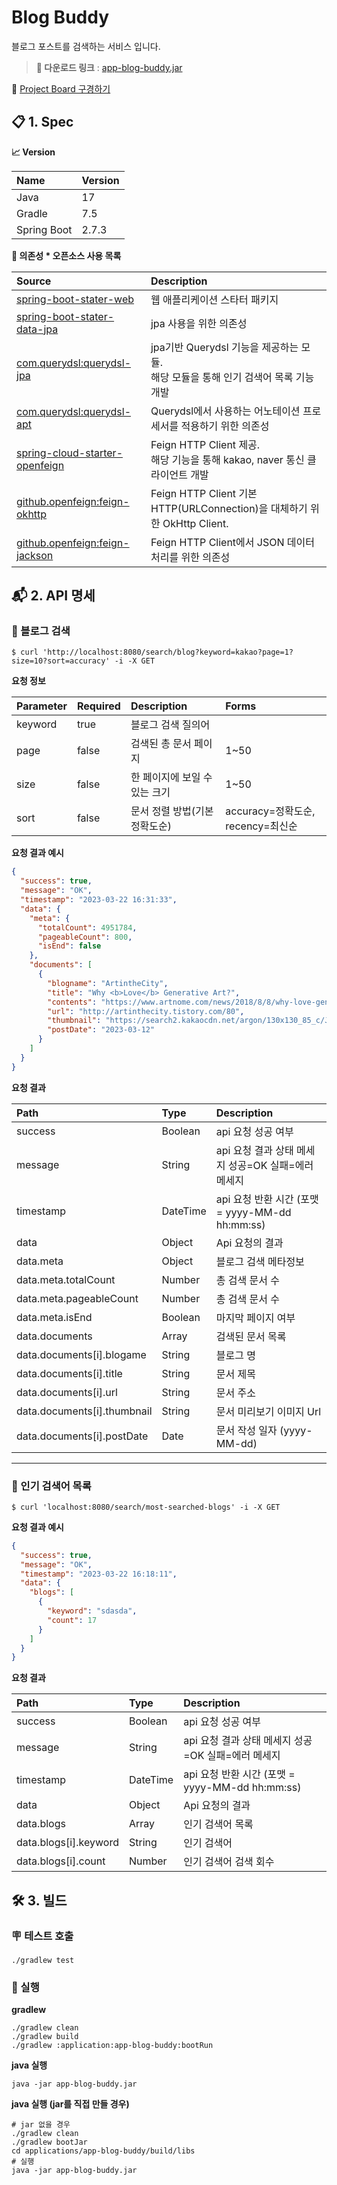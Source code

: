 # Blog Buddy

블로그 포스트를 검색하는 서비스 입니다.

> **📩 다운로드 링크** : [app-blog-buddy.jar](https://github.com/DevGraft/blog-buddy/releases/download/0.0.6/app-blog-buddy.jar)

👀 [Project Board 구경하기](https://github.com/users/DevGraft/projects/1/views/1)

## 📋 1. Spec

**📈 Version**

| Name | Version |
|:---|:---|
|Java | 17|
|Gradle | 7.5 |
|Spring Boot| 2.7.3|

**🌱 의존성 * 오픈소스 사용 목록**

| Source                                                                                                                        | Description                                                      |
|:------------------------------------------------------------------------------------------------------------------------------|:-----------------------------------------------------------------|
| [spring-boot-stater-web](https://mvnrepository.com/artifact/org.springframework.boot/spring-boot-starter-web)                 | 웹 애플리케이션 스타터 패키지                                                 |
| [spring-boot-stater-data-jpa](https://mvnrepository.com/artifact/org.springframework.boot/spring-boot-starter-data-jpa)       | jpa 사용을 위한 의존성                                                   |
| [com.querydsl:querydsl-jpa](https://mvnrepository.com/artifact/com.querydsl/querydsl-jpa)                                     | jpa기반 Querydsl 기능을 제공하는 모듈.<br>해당 모듈을 통해 인기 검색어 목록 기능 개발         |
| [com.querydsl:querydsl-apt](https://mvnrepository.com/artifact/com.querydsl/querydsl-apt)                                     | Querydsl에서 사용하는 어노테이션 프로세서를 적용하기 위한 의존성                          |
| [spring-cloud-starter-openfeign](https://mvnrepository.com/artifact/org.springframework.cloud/spring-cloud-starter-openfeign) | Feign HTTP Client 제공.<br>해당 기능을 통해 kakao, naver 통신 클라이언트 개발      |
| [github.openfeign:feign-okhttp](https://mvnrepository.com/artifact/io.github.openfeign/feign-okhttp)                          | Feign HTTP Client 기본 HTTP(URLConnection)을 대체하기 위한 OkHttp Client. |
| [github.openfeign:feign-jackson](https://mvnrepository.com/artifact/io.github.openfeign/feign-jackson)                        | Feign HTTP Client에서 JSON 데이터 처리를 위한 의존성                          |

## 📬 2. API 명세

### 🔎 블로그 검색

```
$ curl 'http://localhost:8080/search/blog?keyword=kakao?page=1?size=10?sort=accuracy' -i -X GET
```

**요청 정보**

| Parameter | Required | Description       | Forms                  |
|:----------|:---------|:------------------|:-----------------------
| keyword   | true     | 블로그 검색 질의어        |                        |
| page      | false    | 검색된 총 문서 페이지      | 1~50                   |
| size      | false    | 한 페이지에 보일 수 있는 크기 | 1~50                   |
| sort      | false    | 문서 정렬 방법(기본 정확도순) | accuracy=정확도순, recency=최신순 |

**요청 결과 예시**

````json
{
  "success": true,
  "message": "OK",
  "timestamp": "2023-03-22 16:31:33",
  "data": {
    "meta": {
      "totalCount": 4951784,
      "pageableCount": 800,
      "isEnd": false
    },
    "documents": [
      {
        "blogname": "ArtintheCity",
        "title": "Why <b>Love</b> Generative Art?",
        "contents": "https://www.artnome.com/news/2018/8/8/why-love-generative-art Why <b>Love</b> Generative Art? — Artnome Over the last 50 years, our world has turned digital at breakneck speed. No art form has captured this transitional time period - our time period - better than generative art. Generative art takes...",
        "url": "http://artinthecity.tistory.com/80",
        "thumbnail": "https://search2.kakaocdn.net/argon/130x130_85_c/JbBXo5vZRb9",
        "postDate": "2023-03-12"
      }
    ]
  }
}
````

**요청 결과**

| Path                        | Type     | Description                             |
|:----------------------------|:---------|:----------------------------------------|
| success                     | Boolean  | api 요청 성공 여부                            |
| message                     | String   | api 요청 결과 상태 메세지 성공=OK 실패=에러 메세지        |
| timestamp                   | DateTime | api 요청 반환 시간 (포맷 = yyyy-MM-dd hh:mm:ss) |
| data                        | Object   | Api 요청의 결과                              |
| data.meta                   | Object   | 블로그 검색 메타정보                             |
| data.meta.totalCount        | Number   | 총 검색 문서 수                               |
| data.meta.pageableCount     | Number   | 총 검색 문서 수                               |
| data.meta.isEnd             | Boolean  | 마지막 페이지 여부                              |
| data.documents              | Array    | 검색된 문서 목록                               |
| data.documents[i].blogame   | String   | 블로그 명                                   |
| data.documents[i].title     | String   | 문서 제목                                   |
| data.documents[i].url       | String   | 문서 주소                                   |
| data.documents[i].thumbnail | String   | 문서 미리보기 이미지 Url                         |
| data.documents[i].postDate  | Date     | 문서 작성 일자 (yyyy-MM-dd)                   |

---

### 🌟 인기 검색어 목록

```
$ curl 'localhost:8080/search/most-searched-blogs' -i -X GET
```

**요청 결과 예시**

```json
{
  "success": true,
  "message": "OK",
  "timestamp": "2023-03-22 16:18:11",
  "data": {
    "blogs": [
      {
        "keyword": "sdasda",
        "count": 17
      }
    ]
  }
}
```

**요청 결과**

| Path                   | Type     | Description                             |
|:-----------------------|:---------|:----------------------------------------|
| success                | Boolean  | api 요청 성공 여부                            |
| message                | String   | api 요청 결과 상태 메세지 성공=OK 실패=에러 메세지        |
| timestamp              | DateTime | api 요청 반환 시간 (포맷 = yyyy-MM-dd hh:mm:ss) |
| data                   | Object   | Api 요청의 결과                              |
| data.blogs             | Array    | 인기 검색어 목록                               |
| data.blogs[i].keyword  | String   | 인기 검색어                                  |
| data.blogs[i].count    | Number   | 인기 검색어 검색 회수                            |

## 🛠️ 3. 빌드

### 🪧 테스트 호출

```shell
./gradlew test
```

### 🏃 실행

**gradlew**
```shell
./gradlew clean
./gradlew build
./gradlew :application:app-blog-buddy:bootRun  
```

**java 실행**
```shell
java -jar app-blog-buddy.jar
```
**java 실행 (jar를 직접 만들 경우)**
```shell
# jar 없을 경우
./gradlew clean
./gradlew bootJar
cd applications/app-blog-buddy/build/libs
# 실행
java -jar app-blog-buddy.jar
```